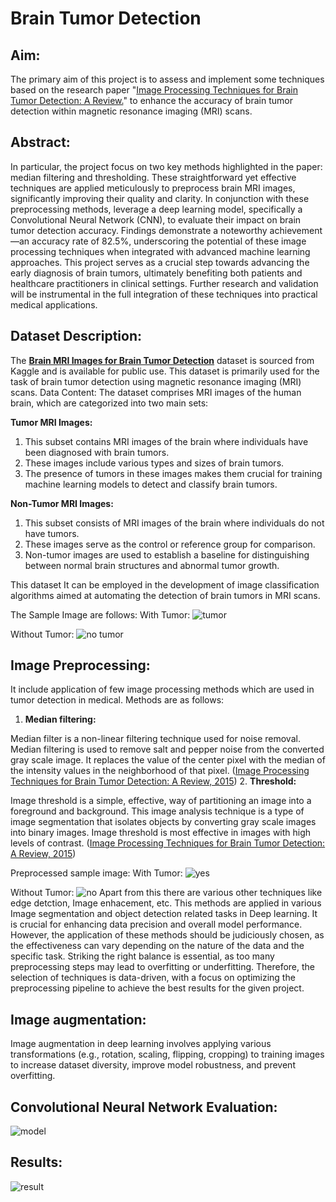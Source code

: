 # Brain Tumor Detection

## Aim:
The primary aim of this project is to assess and implement some techniques based on the research paper "[Image Processing Techniques for Brain Tumor Detection: A Review.](https://d1wqtxts1xzle7.cloudfront.net/40014067/IJETTCS-2015-10-01-7-libre.pdf?1447569226=&response-content-disposition=inline%3B+filename%3DImage_Processing_Techniques_for_Brain_Tu.pdf&Expires=1694783027&Signature=AJSZIggBcEaIh-06G5UtwdYRPTPek5phwL4UexlYCwwrmjfx2U2Eh2npRTfgsqI9syTnU9dQJzz1QDNQpYEUW06z8psYhKkiJjWm8dXITsLZfWbReRQJ4CH~0GyjEdnAxQjNb5q4QOJ0MfTgw7auhb4gY1eQKpdqbZhX6g7yPjbPFVfk~vlWYUWTZPjC2IB1lRUg6-WSd0ACGAMdxCgp8mk9hLuCieNOZafod1cq4v2f82aOu4Ko1SARn-t62iNr39UMgM7usdSBh1jaBdPm6m9p1A0~wup2PAL6wCSwpbfdxh7q3jf1BV~uhy4glQzzRRCIisAsWramAZ5do7MbLg__&Key-Pair-Id=APKAJLOHF5GGSLRBV4ZA)" to enhance the accuracy of brain tumor detection within magnetic resonance imaging (MRI) scans.

## Abstract:
In particular, the project focus on two key methods highlighted in the paper: median filtering and thresholding. These straightforward yet effective techniques are applied meticulously to preprocess brain MRI images, significantly improving their quality and clarity. In conjunction with these preprocessing methods, leverage a deep learning model, specifically a Convolutional Neural Network (CNN), to evaluate their impact on brain tumor detection accuracy. Findings demonstrate a noteworthy achievement—an accuracy rate of 82.5%, underscoring the potential of these image processing techniques when integrated with advanced machine learning approaches. This project serves as a crucial step towards advancing the early diagnosis of brain tumors, ultimately benefiting both patients and healthcare practitioners in clinical settings. Further research and validation will be instrumental in the full integration of these techniques into practical medical applications.


## Dataset Description:

The **[Brain MRI Images for Brain Tumor Detection](https://www.kaggle.com/datasets/navoneel/brain-mri-images-for-brain-tumor-detection)** dataset is sourced from Kaggle and is available for public use. This dataset is primarily used for the task of brain tumor detection using magnetic resonance imaging (MRI) scans.
Data Content: The dataset comprises MRI images of the human brain, which are categorized into two main sets:

**Tumor MRI Images:**
1. This subset contains MRI images of the brain where individuals have been diagnosed with brain tumors.
2. These images include various types and sizes of brain tumors.
3. The presence of tumors in these images makes them crucial for training machine learning models to detect and classify brain tumors.

**Non-Tumor MRI Images:**

1. This subset consists of MRI images of the brain where individuals do not have tumors.
2. These images serve as the control or reference group for comparison.
3. Non-tumor images are used to establish a baseline for distinguishing between normal brain structures and abnormal tumor growth.

This dataset It can be employed in the development of image classification algorithms aimed at automating the detection of brain tumors in MRI scans.

The Sample Image are follows:
With Tumor:
![tumor](https://github.com/Rajwaghela369/Brain-MRI/blob/adba717331396c5445731455c0e1842a87275470/Sample%20Images/Y4.jpg)

Without Tumor:
![no tumor](https://github.com/Rajwaghela369/Brain-MRI/blob/adba717331396c5445731455c0e1842a87275470/Sample%20Images/8%20no.jpg)

## Image Preprocessing:
It include application of few image processing methods which are used in tumor detection in medical. Methods are as follows:
1. **Median filtering:**

  Median filter is a non-linear filtering technique used for
  noise removal. Median filtering is used to remove salt
  and pepper noise from the converted gray scale image. It
  replaces the value of the center pixel with the median of
  the intensity values in the neighborhood of that pixel. ([Image Processing Techniques for Brain
  Tumor Detection: A Review, 2015](https://d1wqtxts1xzle7.cloudfront.net/40014067/IJETTCS-2015-10-01-7-libre.pdf?1447569226=&response-content-disposition=inline%3B+filename%3DImage_Processing_Techniques_for_Brain_Tu.pdf&Expires=1694783027&Signature=AJSZIggBcEaIh-06G5UtwdYRPTPek5phwL4UexlYCwwrmjfx2U2Eh2npRTfgsqI9syTnU9dQJzz1QDNQpYEUW06z8psYhKkiJjWm8dXITsLZfWbReRQJ4CH~0GyjEdnAxQjNb5q4QOJ0MfTgw7auhb4gY1eQKpdqbZhX6g7yPjbPFVfk~vlWYUWTZPjC2IB1lRUg6-WSd0ACGAMdxCgp8mk9hLuCieNOZafod1cq4v2f82aOu4Ko1SARn-t62iNr39UMgM7usdSBh1jaBdPm6m9p1A0~wup2PAL6wCSwpbfdxh7q3jf1BV~uhy4glQzzRRCIisAsWramAZ5do7MbLg__&Key-Pair-Id=APKAJLOHF5GGSLRBV4ZA))
2. **Threshold:**

  Image threshold is a simple, effective, way of partitioning
  an image into a foreground and background. This image
  analysis technique is a type of image segmentation that
  isolates objects by converting gray scale images into
  binary images. Image threshold is most effective in images
  with high levels of contrast. ([Image Processing Techniques for Brain
  Tumor Detection: A Review, 2015](https://d1wqtxts1xzle7.cloudfront.net/40014067/IJETTCS-2015-10-01-7-libre.pdf?1447569226=&response-content-disposition=inline%3B+filename%3DImage_Processing_Techniques_for_Brain_Tu.pdf&Expires=1694783027&Signature=AJSZIggBcEaIh-06G5UtwdYRPTPek5phwL4UexlYCwwrmjfx2U2Eh2npRTfgsqI9syTnU9dQJzz1QDNQpYEUW06z8psYhKkiJjWm8dXITsLZfWbReRQJ4CH~0GyjEdnAxQjNb5q4QOJ0MfTgw7auhb4gY1eQKpdqbZhX6g7yPjbPFVfk~vlWYUWTZPjC2IB1lRUg6-WSd0ACGAMdxCgp8mk9hLuCieNOZafod1cq4v2f82aOu4Ko1SARn-t62iNr39UMgM7usdSBh1jaBdPm6m9p1A0~wup2PAL6wCSwpbfdxh7q3jf1BV~uhy4glQzzRRCIisAsWramAZ5do7MbLg__&Key-Pair-Id=APKAJLOHF5GGSLRBV4ZA))

Preprocessed sample image:
With Tumor:
![yes](https://github.com/Rajwaghela369/Brain-MRI/blob/adba717331396c5445731455c0e1842a87275470/Preprocessed%20images/Y4.jpg.jpg)

Without Tumor:
![no](https://github.com/Rajwaghela369/Brain-MRI/blob/adba717331396c5445731455c0e1842a87275470/Preprocessed%20images/8%20no.jpg.jpg)
Apart from this there are various other techniques like edge detction, Image enhacement, etc. This methods are applied in various Image segmentation and object detection related tasks in Deep learning. It is crucial for enhancing data precision and overall model performance. However, the application of these methods should be judiciously chosen, as the effectiveness can vary depending on the nature of the data and the specific task. Striking the right balance is essential, as too many preprocessing steps may lead to overfitting or underfitting. Therefore, the selection of techniques is data-driven, with a focus on optimizing the preprocessing pipeline to achieve the best results for the given project.

## Image augmentation:
Image augmentation in deep learning involves applying various transformations (e.g., rotation, scaling, flipping, cropping) to training images to increase dataset diversity, improve model robustness, and prevent overfitting.

## Convolutional Neural Network Evaluation:
![model](https://github.com/Rajwaghela369/Brain-MRI/blob/284b754b9338ed2f46dfa5b40a0c0315d0f2240b/Results/result1.png)

## Results:
![result](https://github.com/Rajwaghela369/Brain-MRI/blob/284b754b9338ed2f46dfa5b40a0c0315d0f2240b/Results/result2.png)
